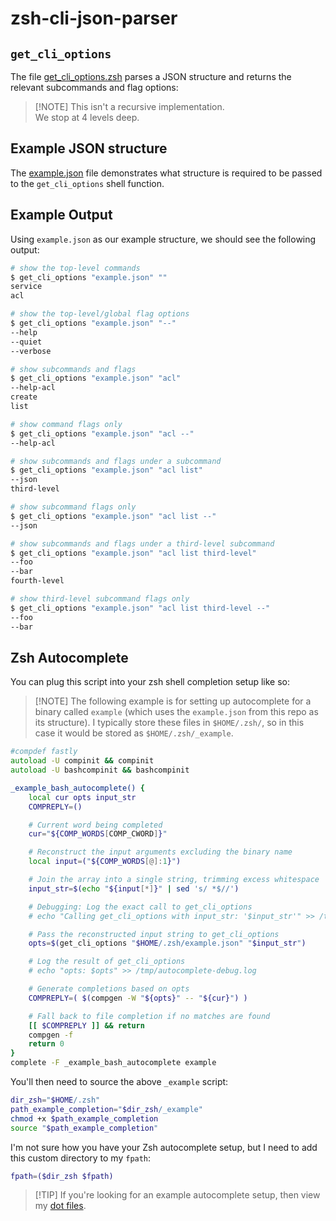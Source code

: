 # zsh-cli-json-parser

## `get_cli_options`

The file [get_cli_options.zsh](get_cli_options.zsh) parses a JSON structure and
returns the relevant subcommands and flag options:

> \[!NOTE\]
> This isn't a recursive implementation.\
> We stop at 4 levels deep.

## Example JSON structure

The [example.json](example.json) file demonstrates what structure is required to
be passed to the `get_cli_options` shell function.

## Example Output

Using `example.json` as our example structure, we should see the following
output:

```zsh
# show the top-level commands
$ get_cli_options "example.json" ""
service
acl

# show the top-level/global flag options
$ get_cli_options "example.json" "--"
--help
--quiet
--verbose

# show subcommands and flags
$ get_cli_options "example.json" "acl"
--help-acl
create
list

# show command flags only
$ get_cli_options "example.json" "acl --"
--help-acl

# show subcommands and flags under a subcommand
$ get_cli_options "example.json" "acl list"
--json
third-level

# show subcommand flags only
$ get_cli_options "example.json" "acl list --"
--json

# show subcommands and flags under a third-level subcommand
$ get_cli_options "example.json" "acl list third-level"
--foo
--bar
fourth-level

# show third-level subcommand flags only
$ get_cli_options "example.json" "acl list third-level --"
--foo
--bar
```

## Zsh Autocomplete

You can plug this script into your zsh shell completion setup like so:

> \[!NOTE\]
> The following example is for setting up autocomplete for a binary called
> `example` (which uses the `example.json` from this repo as its structure). I
> typically store these files in `$HOME/.zsh/`, so in this case it would be
> stored as `$HOME/.zsh/_example`.

```zsh
#compdef fastly
autoload -U compinit && compinit
autoload -U bashcompinit && bashcompinit

_example_bash_autocomplete() {
    local cur opts input_str
    COMPREPLY=()

    # Current word being completed
    cur="${COMP_WORDS[COMP_CWORD]}"

    # Reconstruct the input arguments excluding the binary name
    local input=("${COMP_WORDS[@]:1}")

	# Join the array into a single string, trimming excess whitespace
    input_str=$(echo "${input[*]}" | sed 's/ *$//')

    # Debugging: Log the exact call to get_cli_options
    # echo "Calling get_cli_options with input_str: '$input_str'" >> /tmp/autocomplete-debug.log

    # Pass the reconstructed input string to get_cli_options
    opts=$(get_cli_options "$HOME/.zsh/example.json" "$input_str")

    # Log the result of get_cli_options
    # echo "opts: $opts" >> /tmp/autocomplete-debug.log

    # Generate completions based on opts
    COMPREPLY=( $(compgen -W "${opts}" -- "${cur}") )

    # Fall back to file completion if no matches are found
    [[ $COMPREPLY ]] && return
    compgen -f
    return 0
}
complete -F _example_bash_autocomplete example
```

You'll then need to source the above `_example` script:

```zsh
dir_zsh="$HOME/.zsh"
path_example_completion="$dir_zsh/_example"
chmod +x $path_example_completion
source "$path_example_completion"
```

I'm not sure how you have your Zsh autocomplete setup, but I need to add this
custom directory to my `fpath`:

```zsh
fpath=($dir_zsh $fpath)
```

> \[!TIP\]
> If you're looking for an example autocomplete setup, then view my [dot
> files][1].

[1]: https://github.com/Integralist/dotfiles/blob/main/.config/zsh/autocomplete.zsh
